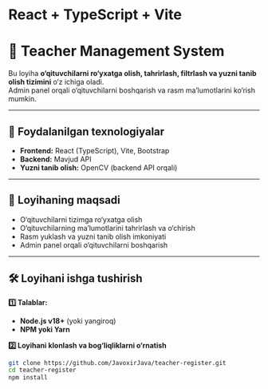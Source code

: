 # React + TypeScript + Vite

# 🏫 Teacher Management System

Bu loyiha **o‘qituvchilarni ro‘yxatga olish, tahrirlash, filtrlash va yuzni tanib olish tizimini** o‘z ichiga oladi.  
Admin panel orqali o‘qituvchilarni boshqarish va rasm ma’lumotlarini ko‘rish mumkin.

---

## 🚀 Foydalanilgan texnologiyalar

- **Frontend:** React (TypeScript), Vite, Bootstrap  
- **Backend:** Mavjud API
- **Yuzni tanib olish:** OpenCV (backend API orqali)  

---

## 🎯 Loyihaning maqsadi

- O‘qituvchilarni tizimga ro‘yxatga olish  
- O‘qituvchilarning ma’lumotlarini tahrirlash va o‘chirish  
- Rasm yuklash va yuzni tanib olish imkoniyati  
- Admin panel orqali o‘qituvchilarni boshqarish  

---

## 🛠 Loyihani ishga tushirish

**1️⃣ Talablar:**  
- **Node.js v18+** (yoki yangiroq)  
- **NPM yoki Yarn**  

**2️⃣ Loyihani klonlash va bog‘liqliklarni o‘rnatish**  
```bash
git clone https://github.com/JavoxirJava/teacher-register.git
cd teacher-register
npm install

